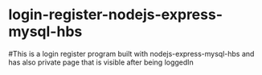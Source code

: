 # login-register-nodejs-express-mysql-hbs

#This is a login register program built with nodejs-express-mysql-hbs and has also private page that is visible after being loggedIn
